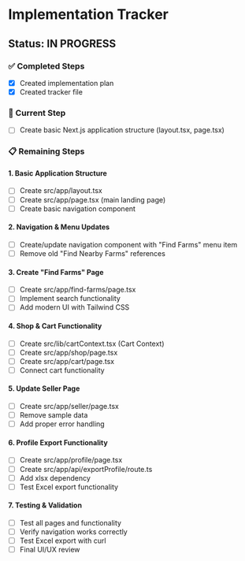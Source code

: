 # Implementation Tracker

## Status: IN PROGRESS

### ✅ Completed Steps
- [x] Created implementation plan
- [x] Created tracker file

### 🔄 Current Step
- [ ] Create basic Next.js application structure (layout.tsx, page.tsx)

### 📋 Remaining Steps

#### 1. Basic Application Structure
- [ ] Create src/app/layout.tsx
- [ ] Create src/app/page.tsx (main landing page)
- [ ] Create basic navigation component

#### 2. Navigation & Menu Updates
- [ ] Create/update navigation component with "Find Farms" menu item
- [ ] Remove old "Find Nearby Farms" references

#### 3. Create "Find Farms" Page
- [ ] Create src/app/find-farms/page.tsx
- [ ] Implement search functionality
- [ ] Add modern UI with Tailwind CSS

#### 4. Shop & Cart Functionality
- [ ] Create src/lib/cartContext.tsx (Cart Context)
- [ ] Create src/app/shop/page.tsx
- [ ] Create src/app/cart/page.tsx
- [ ] Connect cart functionality

#### 5. Update Seller Page
- [ ] Create src/app/seller/page.tsx
- [ ] Remove sample data
- [ ] Add proper error handling

#### 6. Profile Export Functionality
- [ ] Create src/app/profile/page.tsx
- [ ] Create src/app/api/exportProfile/route.ts
- [ ] Add xlsx dependency
- [ ] Test Excel export functionality

#### 7. Testing & Validation
- [ ] Test all pages and functionality
- [ ] Verify navigation works correctly
- [ ] Test Excel export with curl
- [ ] Final UI/UX review
